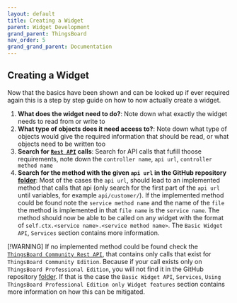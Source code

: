 ```yaml
---
layout: default
title: Creating a Widget
parent: Widget Development
grand_parent: ThingsBoard
nav_order: 5
grand_grand_parent: Documentation
---
```


## Creating a Widget

Now that the basics have been shown and can be looked up if ever required again this is a step by step guide on how to now actually create a widget.

1. **What does the widget need to do?**: Note down what exactly the widget needs to read from or write to 
2. **What type of objects does it need access to?**: Note down what type of objects would give the required information that should be read, or what objects need to be written too
3. **Search for [`Rest API`](https://<TB_PE_PAGE_LINK>/swagger-ui/#/) calls**: Search for API calls that fufill thoose requirements, note down the `controller name`, `api url`, `controller method name`
4. **Search for the method with the given `api url` in the GitHub repository [folder](https://github.com/thingsboard/thingsboard/blob/master/ui-ngx/src/app/core/http/)**: Most of the cases the `api url`, should lead to an implemented method that calls that api (only search for the first part of the `api url` until variables, for example `api/customer/`). If the implemented method could be found note the `service method name` and the name of the `file` the method is implemented in that `file name` is the `service name`. The method should now be able to be called on any widget with the format of `self.ctx.<service name>.<service method name>`. The `Basic Widget API`, `Services` section contains more information.

[!WARNING]
If no implemented method could be found check the [`ThingsBoard Community Rest API`](https://<TB_PE_PAGE_LINK>/swagger-ui/#/), that contains only calls that exist for `ThingsBoard Community Edition`. Because if your call exists only on `ThingsBoard Professional Edition`, you will not find it in the GitHub repository [folder](https://github.com/thingsboard/thingsboard/blob/master/ui-ngx/src/app/core/http/). If that is the case  the `Basic Widget API`, `Services`, `Using ThingsBoard Professional Edition only Widget features` section contains more information on how this can be mitigated.
